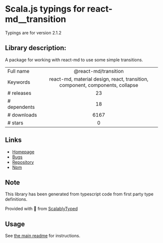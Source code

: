 
# Scala.js typings for react-md__transition

Typings are for version 2.1.2

## Library description:
A package for working with react-md to use some simple transitions.

|                    |                 |
| ------------------ | :-------------: |
| Full name          | @react-md/transition |
| Keywords           | react-md, material design, react, transition, component, components, collapse |
| # releases         | 23 |
| # dependents       | 18 |
| # downloads        | 6167 |
| # stars            | 0 |

## Links
- [Homepage](https://react-md.dev/packages/transition/demos)
- [Bugs](https://github.com/mlaursen/react-md/issues)
- [Repository](https://github.com/mlaursen/react-md)
- [Npm](https://www.npmjs.com/package/%40react-md%2Ftransition)
    


## Note
This library has been generated from typescript code from first party type definitions.

Provided with :purple_heart: from [ScalablyTyped](https://github.com/oyvindberg/ScalablyTyped)

## Usage
See [the main readme](../../readme.md) for instructions.


